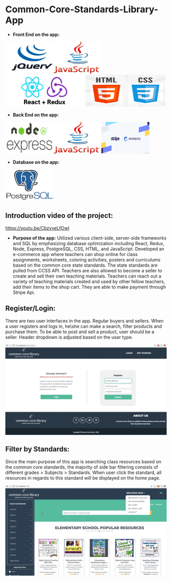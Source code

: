 # Common-Core-Standards-Library-App
* **Front End on the app:**
<div><img src="jQuery.png" height="100px" width="150px"><img src="js.png" height="100px" width="150px"><img src="reactredux.png" height="100px" width="250px"><img src="htmlcss.png" height="100px" width="250px"></div>

* **Back End on the app:**
<div><img src="nodeexpress.png" height="100px" width="150px"><img src="js.png" height="100px" width="150px"><img src="stripe.png" height="100px" width="150px"></div>

* **Database on the app:**
<img src="postgres.png" height="100px" width="150px">

## Introduction video of the project: 
https://youtu.be/CbzyveLfOwI

* **Purpose of the app:** 
  Utilized various client-side, server-side frameworks and SQL by emphasizing database optimization including React,
Redux, Node, Express, PostgreSQL, CSS, HTML, and JavaScript.
 Developed an e-commerce app where teachers can shop online for class assignments, worksheets, coloring activities,
posters and curriculums based on the common core state standards. The state standards are pulled from CCSS API. Teachers are also allowed to become a seller to create and sell their own teaching materials. Teachers can reach out a variety of teaching materials created and used by other fellow teachers, add their items to the shop cart. They are able to make payment through Stripe Api.

## Register/Login: 
There are two user interfaces in the app. Regular buyers and sellers. When a user registers and logs in, he\she can make a search, filter products and purchase them. To be able to post and sell a product, user should be a seller. Header dropdown is adjusted based on the user type.

![](login.gif)
## Filter by Standards:
Since the main purpose of this app is searching class resources based on the common core standards, the majority of side bar filtering consists of different grades > Subjects > Standards. When user click the standard, all resources in regards to this standard will be displayed on the home page.

![](filterbystandard.gif)

